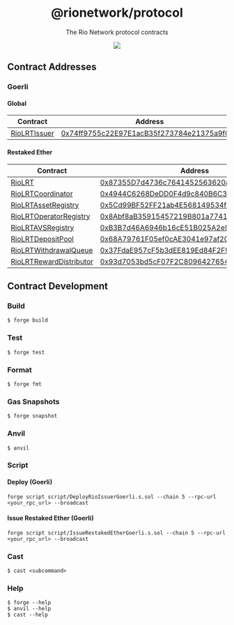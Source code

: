 <h1 align="center">
  @rionetwork/protocol
</h1>
<p align="center">
  The Rio Network protocol contracts
</p>
<p align="center">
  <a href="https://rio.network/">
    <img src="https://img.shields.io/badge/website-rio.network-blue">
  </a>
</p>

## Contract Addresses

### Goerli

#### Global

| Contract                                               | Address                                                                                                                      |
| ------------------------------------------------------ | ---------------------------------------------------------------------------------------------------------------------------- |
| [RioLRTIssuer](./contracts/restaking/RioLRTIssuer.sol) | [0x74ff9755c22E97E1acB35f273784e21375a9f0c8](https://goerli.etherscan.io/address/0x74ff9755c22E97E1acB35f273784e21375a9f0c8) |

#### Restaked Ether

| Contract                                                                     | Address                                                                                                                      |
| ---------------------------------------------------------------------------- | ---------------------------------------------------------------------------------------------------------------------------- |
| [RioLRT](./contracts/restaking/RioLRT.sol)                                   | [0x87355D7d4736c7641452563620aF267634E7F557](https://goerli.etherscan.io/address/0x87355D7d4736c7641452563620aF267634E7F557) |
| [RioLRTCoordinator](./contracts/restaking/RioLRTCoordinator.sol)             | [0x4944C6268DeDD0F4d9c840B6C389a7c5C7dD473a](https://goerli.etherscan.io/address/0x4944C6268DeDD0F4d9c840B6C389a7c5C7dD473a) |
| [RioLRTAssetRegistry](./contracts/restaking/RioLRTAssetRegistry.sol)         | [0x5Cd99BF52FF21ab4E568149534f3521432e37ec0](https://goerli.etherscan.io/address/0x5Cd99BF52FF21ab4E568149534f3521432e37ec0) |
| [RioLRTOperatorRegistry](./contracts/restaking/RioLRTOperatorRegistry.sol)   | [0x8Abf8aB35915457219B801a774140f067DdB0705](https://goerli.etherscan.io/address/0x8Abf8aB35915457219B801a774140f067DdB0705) |
| [RioLRTAVSRegistry](./contracts/restaking/RioLRTAVSRegistry.sol)             | [0xB3B7d46A6946b16cE51B025A2e98e404e9aDbC4C](https://goerli.etherscan.io/address/0xB3B7d46A6946b16cE51B025A2e98e404e9aDbC4C) |
| [RioLRTDepositPool](./contracts/restaking/RioLRTDepositPool.sol)             | [0x68A79761F05ef0cAE3041e97af2021Fcd9115A32](https://goerli.etherscan.io/address/0x68A79761F05ef0cAE3041e97af2021Fcd9115A32) |
| [RioLRTWithdrawalQueue](./contracts/restaking/RioLRTWithdrawalQueue.sol)     | [0x37FdaE957cF5b3dEE819Ed84F2F99617C0B2749b](https://goerli.etherscan.io/address/0x37FdaE957cF5b3dEE819Ed84F2F99617C0B2749b) |
| [RioLRTRewardDistributor](./contracts/restaking/RioLRTRewardDistributor.sol) | [0x93d7053bd5cF07F2C80964276549EEc325f9f1fE](https://goerli.etherscan.io/address/0x93d7053bd5cF07F2C80964276549EEc325f9f1fE) |

## Contract Development

### Build

```shell
$ forge build
```

### Test

```shell
$ forge test
```

### Format

```shell
$ forge fmt
```

### Gas Snapshots

```shell
$ forge snapshot
```

### Anvil

```shell
$ anvil
```

### Script

#### Deploy (Goerli)

```shell
forge script script/DeployRioIssuerGoerli.s.sol --chain 5 --rpc-url <your_rpc_url> --broadcast
```

#### Issue Restaked Ether (Goerli)

```shell
forge script script/IssueRestakedEtherGoerli.s.sol --chain 5 --rpc-url <your_rpc_url> --broadcast
```

### Cast

```shell
$ cast <subcommand>
```

### Help

```shell
$ forge --help
$ anvil --help
$ cast --help
```
